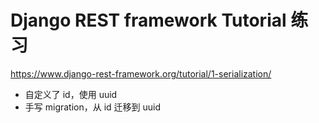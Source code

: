 # Django REST framework Tutorial 练习

https://www.django-rest-framework.org/tutorial/1-serialization/

- 自定义了 id，使用 uuid
- 手写 migration，从 id 迁移到 uuid 